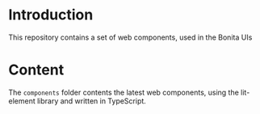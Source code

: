 # Introduction

This repository contains a set of web components, used in the Bonita UIs

# Content

The `components` folder contents the latest web components, using the lit-element library and written in TypeScript.
